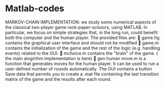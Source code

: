 # Matlab-codes


MARKOV-CHAIN IMPLEMENTATION:
we study some numerical aspects of the classical two-player game
rock-paper-scissors, using MATLAB. In particular, we focus on simple strategies that, in
the long run, could benefit both the computer and the human player.
The provided files are:
 game.fig contains the graphical user interface and should not be modified
 game.m contains the initialization of the game and the rest of the logic (e.g. handling
events) related to the GUI. 
 mchoice.m contains the "brain" of the game. ( the main alogirthm implementation is here)
 gen human move.m is a function that generates moves for the human player. It can
be used to run a user-defned number of rounds automatically. 
The GUI contains a button Save data that permits you to create a .mat file containing
the last transition matrix of the game and the results after each round.
